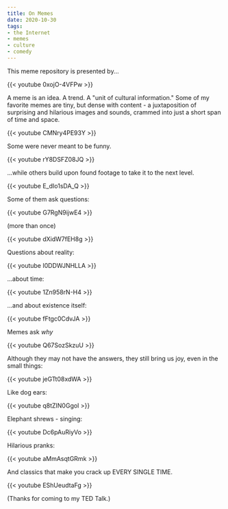 ```yaml
---
title: On Memes
date: 2020-10-30
tags:
- the Internet
- memes
- culture
- comedy
---
```


This meme repository is presented by...

{{< youtube 0xojO-4VFPw >}}

A meme is an idea. A trend. A "unit of cultural information." Some of my favorite memes are tiny, but dense with content - a juxtaposition of surprising and hilarious images and sounds, crammed into just a short span of time and space.

{{< youtube CMNry4PE93Y >}}

Some were never meant to be funny.

{{< youtube rY8DSFZ08JQ >}}

...while others build upon found footage to take it to the next level.

{{< youtube E_dIo1sDA_Q >}}

Some of them ask questions:

{{< youtube G7RgN9ijwE4 >}}

(more than once)

{{< youtube dXidW7fEH8g >}}

Questions about reality:

{{< youtube I0DDWJNHLLA >}}

...about time:

{{< youtube 1Zn958rN-H4 >}}

...and about existence itself:

{{< youtube fFtgc0CdvJA >}}

Memes ask *why*

{{< youtube Q67SozSkzuU >}}

Although they may not have the answers, they still bring us joy, even in the small things:

{{< youtube jeGTt08xdWA >}}

Like dog ears:

{{< youtube q8tZIN0GgoI >}}

Elephant shrews - singing:

{{< youtube Dc6pAuRiyVo >}}

Hilarious pranks:

{{< youtube aMmAsqtGRmk >}}

And classics that make you crack up EVERY SINGLE TIME.

{{< youtube EShUeudtaFg >}}

(Thanks for coming to my TED Talk.)








